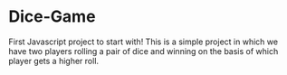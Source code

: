 # Dice-Game
First Javascript project to start with!
This is a simple project in which we have two players rolling a pair of dice and winning on the basis of which player gets a higher roll.
